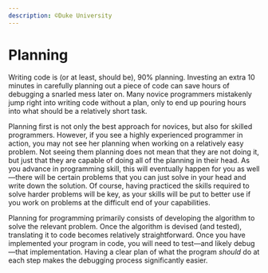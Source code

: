 ```yaml
---
description: ©Duke University
---
```


# Planning

Writing code is (or at least, should be), 90% planning. Investing an extra 10 minutes in carefully planning out a piece of code can save hours of debugging a snarled mess later on. Many novice programmers mistakenly jump right into writing code without a plan, only to end up pouring hours into what should be a relatively short task.

Planning first is not only the best approach for novices, but also for skilled programmers. However, if you see a highly experienced programmer in action, you may not see her planning when working on a relatively easy problem. Not seeing them planning does not mean that they are not doing it, but just that they are capable of doing all of the planning in their head. As you advance in programming skill, this will eventually happen for you as well—there will be certain problems that you can just solve in your head and write down the solution. Of course, having practiced the skills required to solve harder problems will be key, as your skills will be put to better use if you work on problems at the difficult end of your capabilities.

Planning for programming primarily consists of developing the algorithm to solve the relevant problem. Once the algorithm is devised (and tested), translating it to code becomes relatively straightforward. Once you have implemented your program in code, you will need to test—and likely debug—that implementation. Having a clear plan of what the program _should_ do at each step makes the debugging process significantly easier.

